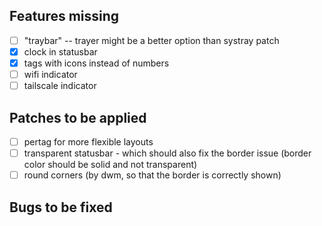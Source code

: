 ## Features missing
- [ ] "traybar" -- trayer might be a better option than systray patch
- [x] clock in statusbar
- [x] tags with icons instead of numbers
- [ ] wifi indicator
- [ ] tailscale indicator

## Patches to be applied
- [ ] pertag for more flexible layouts
- [ ] transparent statusbar - which should also fix the border issue (border color should be solid and not transparent)
- [ ] round corners (by dwm, so that the border is correctly shown)

## Bugs to be fixed

